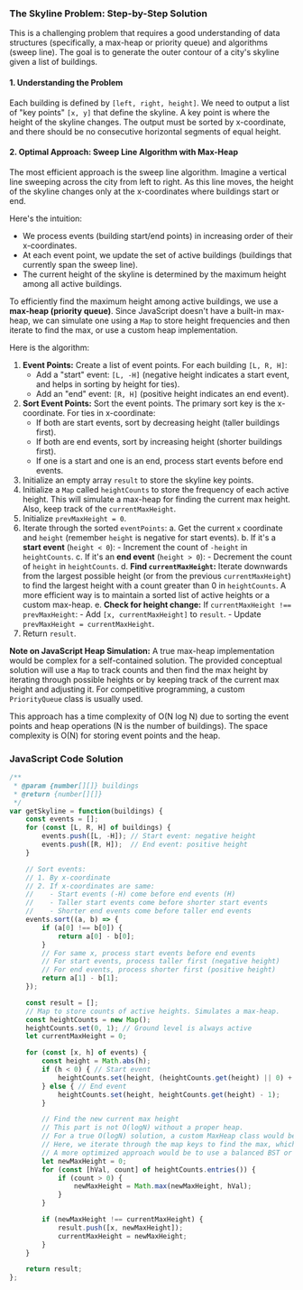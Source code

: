 ### The Skyline Problem: Step-by-Step Solution

This is a challenging problem that requires a good understanding of data structures (specifically, a max-heap or priority queue) and algorithms (sweep line). The goal is to generate the outer contour of a city's skyline given a list of buildings.

#### 1. Understanding the Problem

Each building is defined by `[left, right, height]`. We need to output a list of "key points" `[x, y]` that define the skyline. A key point is where the height of the skyline changes. The output must be sorted by x-coordinate, and there should be no consecutive horizontal segments of equal height.

#### 2. Optimal Approach: Sweep Line Algorithm with Max-Heap

The most efficient approach is the sweep line algorithm. Imagine a vertical line sweeping across the city from left to right. As this line moves, the height of the skyline changes only at the x-coordinates where buildings start or end.

Here's the intuition:
-   We process events (building start/end points) in increasing order of their x-coordinates.
-   At each event point, we update the set of active buildings (buildings that currently span the sweep line).
-   The current height of the skyline is determined by the maximum height among all active buildings.

To efficiently find the maximum height among active buildings, we use a **max-heap (priority queue)**. Since JavaScript doesn't have a built-in max-heap, we can simulate one using a `Map` to store height frequencies and then iterate to find the max, or use a custom heap implementation.

Here is the algorithm:

1.  **Event Points:** Create a list of event points. For each building `[L, R, H]`:
    -   Add a "start" event: `[L, -H]` (negative height indicates a start event, and helps in sorting by height for ties).
    -   Add an "end" event: `[R, H]` (positive height indicates an end event).
2.  **Sort Event Points:** Sort the event points. The primary sort key is the x-coordinate. For ties in x-coordinate:
    -   If both are start events, sort by decreasing height (taller buildings first).
    -   If both are end events, sort by increasing height (shorter buildings first).
    -   If one is a start and one is an end, process start events before end events.
3.  Initialize an empty array `result` to store the skyline key points.
4.  Initialize a `Map` called `heightCounts` to store the frequency of each active height. This will simulate a max-heap for finding the current max height. Also, keep track of the `currentMaxHeight`.
5.  Initialize `prevMaxHeight = 0`.
6.  Iterate through the sorted `eventPoints`:
    a. Get the current `x` coordinate and `height` (remember `height` is negative for start events).
    b. If it's a **start event** (`height < 0`):
        -   Increment the count of `-height` in `heightCounts`.
    c. If it's an **end event** (`height > 0`):
        -   Decrement the count of `height` in `heightCounts`.
    d. **Find `currentMaxHeight`:** Iterate downwards from the largest possible height (or from the previous `currentMaxHeight`) to find the largest height with a count greater than 0 in `heightCounts`. A more efficient way is to maintain a sorted list of active heights or a custom max-heap.
    e. **Check for height change:** If `currentMaxHeight !== prevMaxHeight`:
        -   Add `[x, currentMaxHeight]` to `result`.
        -   Update `prevMaxHeight = currentMaxHeight`.
7.  Return `result`.

**Note on JavaScript Heap Simulation:** A true max-heap implementation would be complex for a self-contained solution. The provided conceptual solution will use a `Map` to track counts and then find the max height by iterating through possible heights or by keeping track of the current max height and adjusting it. For competitive programming, a custom `PriorityQueue` class is usually used.

This approach has a time complexity of O(N log N) due to sorting the event points and heap operations (N is the number of buildings). The space complexity is O(N) for storing event points and the heap.

### JavaScript Code Solution

```javascript
/**
 * @param {number[][]} buildings
 * @return {number[][]}
 */
var getSkyline = function(buildings) {
    const events = [];
    for (const [L, R, H] of buildings) {
        events.push([L, -H]); // Start event: negative height
        events.push([R, H]);  // End event: positive height
    }

    // Sort events:
    // 1. By x-coordinate
    // 2. If x-coordinates are same:
    //    - Start events (-H) come before end events (H)
    //    - Taller start events come before shorter start events
    //    - Shorter end events come before taller end events
    events.sort((a, b) => {
        if (a[0] !== b[0]) {
            return a[0] - b[0];
        }
        // For same x, process start events before end events
        // For start events, process taller first (negative height)
        // For end events, process shorter first (positive height)
        return a[1] - b[1];
    });

    const result = [];
    // Map to store counts of active heights. Simulates a max-heap.
    const heightCounts = new Map();
    heightCounts.set(0, 1); // Ground level is always active
    let currentMaxHeight = 0;

    for (const [x, h] of events) {
        const height = Math.abs(h);
        if (h < 0) { // Start event
            heightCounts.set(height, (heightCounts.get(height) || 0) + 1);
        } else { // End event
            heightCounts.set(height, heightCounts.get(height) - 1);
        }

        // Find the new current max height
        // This part is not O(logN) without a proper heap. 
        // For a true O(logN) solution, a custom MaxHeap class would be needed.
        // Here, we iterate through the map keys to find the max, which is O(N) in worst case.
        // A more optimized approach would be to use a balanced BST or a custom MaxHeap.
        let newMaxHeight = 0;
        for (const [hVal, count] of heightCounts.entries()) {
            if (count > 0) {
                newMaxHeight = Math.max(newMaxHeight, hVal);
            }
        }

        if (newMaxHeight !== currentMaxHeight) {
            result.push([x, newMaxHeight]);
            currentMaxHeight = newMaxHeight;
        }
    }

    return result;
};
```
